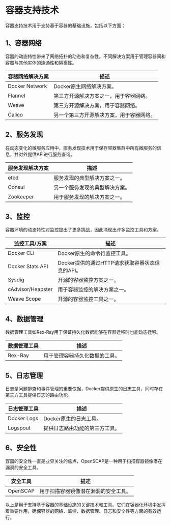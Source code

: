 # 容器支持技术

容器支持技术用于支持基于容器的基础设施，包括以下方面：

## 1、容器网络

容器的动态特性带来了网络拓扑的动态和复杂性。不同解决方案用于管理容器间和容器与其他实体的连通性和隔离性。

| 容器网络解决方案 | 描述                                     |
| ---------------- | ---------------------------------------- |
| Docker Network   | Docker原生网络解决方案。                 |
| Flannel          | 第三方开源解决方案之一，用于容器网络。   |
| Weave            | 第三方开源解决方案，用于容器网络。       |
| Calico           | 另一个第三方开源解决方案，用于容器网络。 |

## 2、服务发现

在动态变化的微服务应用中，服务发现技术用于保存容器集群中所有微服务的信息，并对外提供API进行服务查询。

| 服务发现解决方案 | 描述                           |
| ---------------- | ------------------------------ |
| etcd             | 服务发现的典型解决方案之一。   |
| Consul           | 另一个服务发现的典型解决方案。 |
| Zookeeper        | 用于服务发现的解决方案之一。   |

## 3、监控

容器环境的动态特性对监控提出了更多挑战，因此涌现出许多监控工具和方案。

| 监控工具/方案     | 描述                                            |
| ----------------- | ----------------------------------------------- |
| Docker CLI        | Docker原生的命令行监控工具。                    |
| Docker Stats API  | Docker提供的通过HTTP请求获取容器状态信息的API。 |
| Sysdig            | 开源的容器监控方案之一。                        |
| cAdvisor/Heapster | 用于容器监控的解决方案之一。                    |
| Weave Scope       | 开源的容器监控工具之一。                        |

## 4、数据管理

数据管理工具如Rex-Ray用于保证持久化数据能够在容器迁移时也能动态迁移。

| 数据管理工具 | 描述                           |
| ------------ | ------------------------------ |
| Rex-Ray      | 用于管理容器持久化数据的工具。 |

## 5、日志管理

日志是问题排查和事件管理的重要依据，Docker提供原生的日志工具，同时存在第三方工具提供日志的路由功能。

| 日志管理工具 | 描述                           |
| ------------ | ------------------------------ |
| Docker Logs  | Docker原生的日志工具。         |
| Logspout     | 提供日志路由功能的第三方工具。 |

## 6、安全性

容器的安全性一直是业界关注的焦点，OpenSCAP是一种用于扫描容器镜像潜在漏洞的安全工具。

| 安全工具 | 描述                                 |
| -------- | ------------------------------------ |
| OpenSCAP | 用于扫描容器镜像潜在漏洞的安全工具。 |

以上是用于支持基于容器的基础设施的关键技术和工具。它们在容器化环境中发挥着重要作用，确保容器的网络、监控、数据管理、日志和安全性等方面的有效运行。